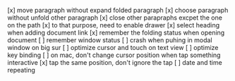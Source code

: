 [x] move paragraph without expand folded paragraph
[x] choose paragraph without unfold other paragraph
[x] close other parapraphs excpet the one on the path
[x] to that purpose, need to enable drawer
[x] select heading when adding document link
[x] remember the folding status when opening document
[ ] remember window status
[ ] crash when puhing in modal window on big sur
[ ] optimize cursor and touch on text view
[ ] optimize key binding
  [ ] on mac, don't change cursor position when tap something interactive
  [x] tap the same position, don't ignore the tap 
[ ] date and time repeating
